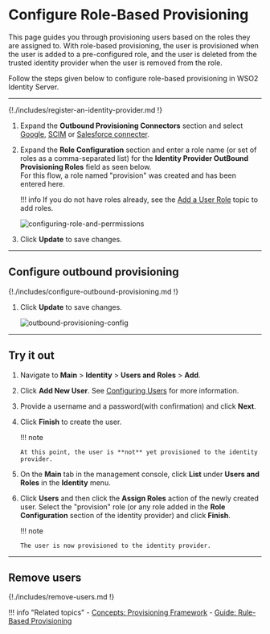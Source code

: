# Configure Role-Based Provisioning

This page guides you through provisioning users <!--[provisioning users](TODO:link-to-concept)--> based on the roles they are assigned to. With role-based provisioning, the user is provisioned when the user is added to a pre-configured role, and the user is deleted from the trusted identity provider when the user is removed from the role.

Follow the steps given below to configure role-based provisioning in WSO2 Identity Server. 

----

{!./includes/register-an-identity-provider.md !}

1.	Expand the **Outbound Provisioning Connectors** section and select
    [Google]({{base_path}}/guides/identity-lifecycles/outbound-provisioning-with-google),
    [SCIM]({{base_path}}/guides/identity-lifecycles/outbound-provisioning-with-scim)
    or [Salesforce connecter]({{base_path}}/guides/identity-lifecycles/outbound-provisioning-with-salesforce).
2.	Expand the **Role Configuration** section and enter a role name (or
    set of roles as a comma-separated list) for the **Identity Provider
    OutBound Provisioning Roles** field as seen below.  
    For this flow, a role named "provision" was created and has been
    entered here.

    !!! info
        If you do not have roles already, see the [Add a User Role]({{base_path}}/guides/identity-lifecycles/add-user-roles)
        topic to add roles.

    ![configuring-role-and-perrmissions]({{base_path}}/assets/img/guides/configuring-role-and-perrmissions.png)

3.  Click **Update** to save changes.

---

## Configure outbound provisioning

{!./includes/configure-outbound-provisioning.md !}

1.  Click **Update** to save changes.

	![outbound-provisioning-config]({{base_path}}/assets/img/fragments/outbound-provisioning-config.png)

---

## Try it out

1.  Navigate to **Main** > **Identity** > **Users and Roles** > **Add**.
2.  Click **Add New User**. See [Configuring
    Users]({{base_path}}/guides/identity-lifecycles/add-user-roles/) for
    more information.
3.  Provide a username and a password(with confirmation) and click
    **Next**.
4.  Click **Finish** to create the user.

    !!! note
    
        At this point, the user is **not** yet provisioned to the identity
        provider.
    

5.  On the **Main** tab in the management console, click **List** under
    **Users and Roles** in the **Identity** menu.
6.  Click **Users** and then click the **Assign Roles** action of the
    newly created user. Select the "provision" role (or any role added
    in the **Role Configuration** section of the identity provider) and
    click **Finish**.

    !!! note
    
        The user is now provisioned to the identity provider.

---

## Remove users

{!./includes/remove-users.md !}


!!! info "Related topics"
	- [Concepts: Provisioning Framework]({{base_path}}/references/concepts/provisioning-framework/#outbound-provisioning)
	- [Guide: Rule-Based Provisioning]({{base_path}}/guides/identity-lifecycles/rule-based-provisioning)
   <!--- [Concept: Role-Based Provisioning](TODO:link-to-concept)-->
   

